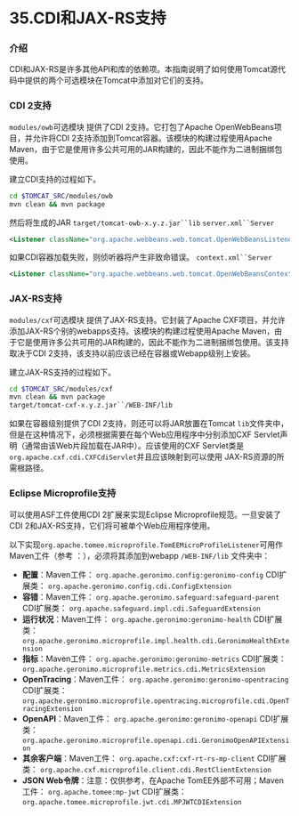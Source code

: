 # 35.CDI和JAX-RS支持

### 介绍

CDI和JAX-RS是许多其他API和库的依赖项。本指南说明了如何使用Tomcat源代码中提供的两个可选模块在Tomcat中添加对它们的支持。

### CDI 2支持

`modules/owb`可选模块 提供了CDI 2支持。它打包了Apache OpenWebBeans项目，并允许将CDI 2支持添加到Tomcat容器。该模块的构建过程使用Apache Maven，由于它是使用许多公共可用的JAR构建的，因此不能作为二进制捆绑包使用。

建立CDI支持的过程如下。

```bash
cd $TOMCAT_SRC/modules/owb
mvn clean && mvn package
```

然后将生成的JAR `target/tomcat-owb-x.y.z.jar``lib`
`server.xml``Server`

```xml
<Listener className="org.apache.webbeans.web.tomcat.OpenWebBeansListener" optional="true" startWithoutBeansXml="false" />
```

如果CDI容器加载失败，则侦听器将产生非致命错误。
`context.xml``Server`

```xml
<Listener className="org.apache.webbeans.web.tomcat.OpenWebBeansContextLifecycleListener" />
```



### JAX-RS支持

`modules/cxf`可选模块 提供了JAX-RS支持。它封装了Apache CXF项目，并允许添加JAX-RS个别的webapps支持。该模块的构建过程使用Apache Maven，由于它是使用许多公共可用的JAR构建的，因此不能作为二进制捆绑包使用。该支持取决于CDI 2支持，该支持以前应该已经在容器或Webapp级别上安装。

建立JAX-RS支持的过程如下。

```bash
cd $TOMCAT_SRC/modules/cxf
mvn clean && mvn package
target/tomcat-cxf-x.y.z.jar``/WEB-INF/lib
```



如果在容器级别提供了CDI 2支持，则还可以将JAR放置在Tomcat `lib`文件夹中，但是在这种情况下，必须根据需要在每个Web应用程序中分别添加CXF Servlet声明（通常由该Web片段加载在JAR中）。应该使用的CXF Servlet类是`org.apache.cxf.cdi.CXFCdiServlet`并且应该映射到可以使用 JAX-RS资源的所需根路径。

### Eclipse Microprofile支持

可以使用ASF工件使用CDI 2扩展来实现Eclipse Microprofile规范。一旦安装了CDI 2和JAX-RS支持，它们将可被单个Web应用程序使用。

以下实现`org.apache.tomee.microprofile.TomEEMicroProfileListener`可用作Maven工件（参考 ：），必须将其添加到webapp `/WEB-INF/lib` 文件夹中：

- **配置**：Maven工件： `org.apache.geronimo.config:geronimo-config` CDI扩展类： `org.apache.geronimo.config.cdi.ConfigExtension`
- **容错**：Maven工件： `org.apache.geronimo.safeguard:safeguard-parent` CDI扩展类： `org.apache.safeguard.impl.cdi.SafeguardExtension`
- **运行状况**：Maven工件： `org.apache.geronimo:geronimo-health` CDI扩展类： `org.apache.geronimo.microprofile.impl.health.cdi.GeronimoHealthExtension`
- **指标**：Maven工件： `org.apache.geronimo:geronimo-metrics` CDI扩展类： `org.apache.geronimo.microprofile.metrics.cdi.MetricsExtension`
- **OpenTracing**：Maven工件： `org.apache.geronimo:geronimo-opentracing` CDI扩展类： `org.apache.geronimo.microprofile.opentracing.microprofile.cdi.OpenTracingExtension`
- **OpenAPI**：Maven工件： `org.apache.geronimo:geronimo-openapi` CDI扩展类： `org.apache.geronimo.microprofile.openapi.cdi.GeronimoOpenAPIExtension`
- **其余客户端**：Maven工件： `org.apache.cxf:cxf-rt-rs-mp-client` CDI扩展类： `org.apache.cxf.microprofile.client.cdi.RestClientExtension`
- **JSON Web令牌**：注意：仅供参考，在Apache TomEE外部不可用；Maven工件： `org.apache.tomee:mp-jwt` CDI扩展类： `org.apache.tomee.microprofile.jwt.cdi.MPJWTCDIExtension`